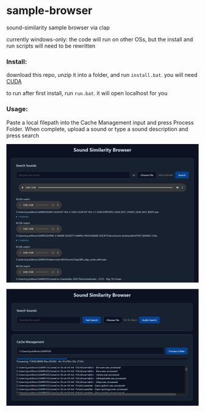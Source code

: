 # sample-browser
sound-similarity sample browser via clap

currently windows-only: the code will run on other OSs, but the install and run scripts will need to be rewritten

### Install:

download this repo, unzip it into a folder, and run `install.bat`. you will need [CUDA](https://developer.nvidia.com/cuda-downloads?target_os=Windows&target_arch=x86_64) 

to run after first install, run `run.bat`. it will open localhost for you

### Usage:

Paste a local filepath into the Cache Management input and press Process Folder. When complete, upload a sound or type a sound description and press search


![screenshot of sample browser showing a list of matching samples](inference.png)

![screenshot of sample browser showing a progress bar caching audio latents](caching.png)

